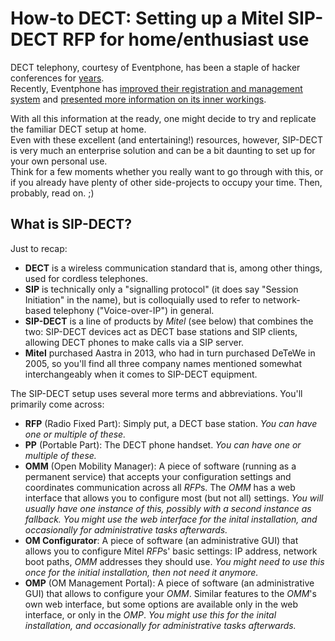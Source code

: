 How-to DECT: Setting up a Mitel SIP-DECT RFP for home/enthusiast use
====================================================================

DECT telephony, courtesy of Eventphone, has been a staple of hacker conferences
for [years][ep-history].  
Recently, Eventphone has [improved their registration and management
system][newsys] and [presented more information on its inner workings][mifail].

[ep-history]: https://media.ccc.de/v/35c3oio-70-eventphone-frher-heute-morgen-
[newsys]: https://media.ccc.de/v/eh19-179-das-neue-eventphone-poc-telefonsystem
[mifail]: https://media.ccc.de/v/36c3-10576-mifail_oder_mit_gigaset_ware_das_nicht_passiert

With all this information at the ready, one might decide to try and replicate
the familiar DECT setup at home.  
Even with these excellent (and entertaining!) resources, however, SIP-DECT is
very much an enterprise solution and can be a bit daunting to set up for your
own personal use.  
Think for a few moments whether you really want to go through with this, or if
you already have plenty of other side-projects to occupy your time. Then,
probably, read on. ;)

## What is SIP-DECT?

Just to recap:

- **DECT** is a wireless communication standard that is, among other things, used
  for cordless telephones.
- **SIP** is technically only a "signalling protocol" (it does say "Session
  Initiation" in the name), but is colloquially used to refer to network-based
  telephony ("Voice-over-IP") in general.
- **SIP-DECT** is a line of products by *Mitel* (see below) that combines the
  two: SIP-DECT devices act as DECT base stations and SIP clients, allowing
  DECT phones to make calls via a SIP server.
- **Mitel** purchased Aastra in 2013, who had in turn purchased DeTeWe in 2005, so
  you'll find all three company names mentioned somewhat interchangeably when
  it comes to SIP-DECT equipment.

The SIP-DECT setup uses several more terms and abbreviations. You'll primarily
come across:

- **RFP** (Radio Fixed Part): Simply put, a DECT base station.
  *You can have one or multiple of these.*
- **PP** (Portable Part): The DECT phone handset.
  *You can have one or multiple of these.*
- **OMM** (Open Mobility Manager): A piece of software (running as a permanent
  service) that accepts your configuration settings and coordinates
  communication across all *RFP*s. The *OMM* has a web interface that allows
  you to configure most (but not all) settings.
  *You will usually have one instance of this, possibly with a second instance
  as fallback. You might use the web interface for the inital installation, and
  occasionally for administrative tasks afterwards.*
- **OM Configurator**: A piece of software (an administrative GUI) that allows
  you to configure Mitel *RFP*s' basic settings: IP address, network boot
  paths, *OMM* addresses they should use.
  *You might need to use this once for the initial installation, then not need
  it anymore.*
- **OMP** (OM Management Portal): A piece of software (an administrative GUI)
  that allows to configure your *OMM*. Similar features to the *OMM*'s own web
  interface, but some options are available only in the web interface, or only
  in the *OMP*.
  *You might use this for the inital installation, and occasionally for
  administrative tasks afterwards.*
